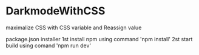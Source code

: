 # DarkmodeWithCSS
maximalize CSS with CSS variable and Reassign value

package.json installer
1st install npm using  command 'npm install'
2st start build using comand  'npm run dev'